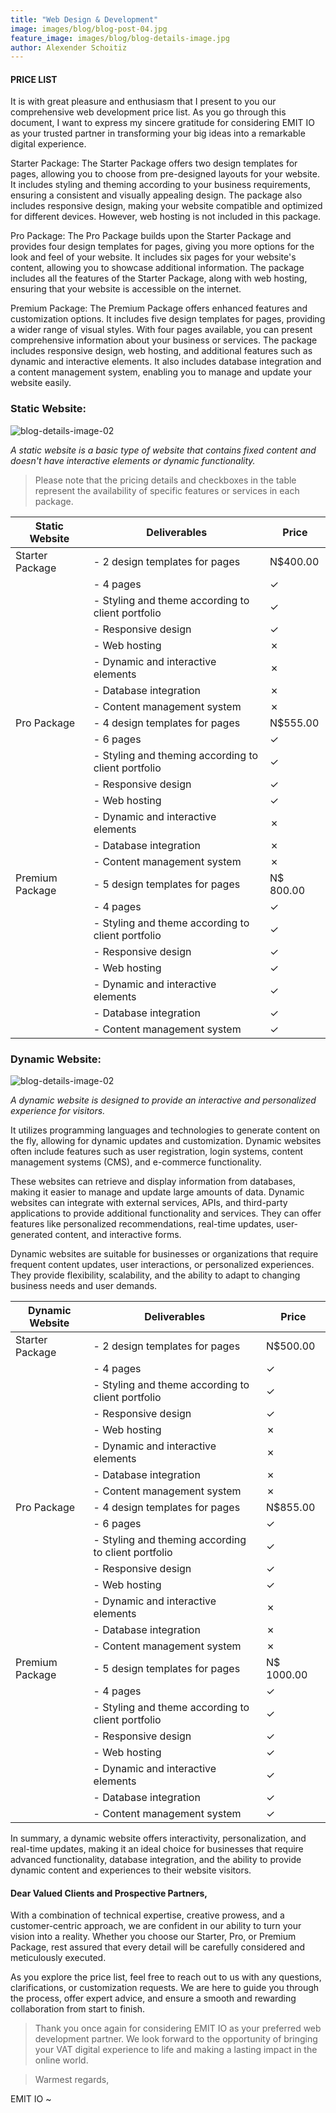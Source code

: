 ```yaml
---
title: "Web Design & Development"
image: images/blog/blog-post-04.jpg
feature_image: images/blog/blog-details-image.jpg
author: Alexender Schoitiz
---
```


#### PRICE LIST

It is with great pleasure and enthusiasm that I present to you our comprehensive web development price list. As you go through this document, I want to express my sincere gratitude for considering EMIT IO as your trusted partner in transforming your big ideas into a remarkable digital experience.

Starter Package: The Starter Package offers two design templates for pages, allowing you to choose from pre-designed layouts for your website. It includes styling and theming according to your business requirements, ensuring a consistent and visually appealing design. The package also includes responsive design, making your website compatible and optimized for different devices. However, web hosting is not included in this package.

Pro Package: The Pro Package builds upon the Starter Package and provides four design templates for pages, giving you more options for the look and feel of your website. It includes six pages for your website's content, allowing you to showcase additional information. The package includes all the features of the Starter Package, along with web hosting, ensuring that your website is accessible on the internet.

Premium Package: The Premium Package offers enhanced features and customization options. It includes five design templates for pages, providing a wider range of visual styles. With four pages available, you can present comprehensive information about your business or services. The package includes responsive design, web hosting, and additional features such as dynamic and interactive elements. It also includes database integration and a content management system, enabling you to manage and update your website easily.

### Static Website:

![blog-details<!--  -->-image-02](https://user-images.githubusercontent.com/16266381/71399826-2009b380-264f-11ea-9bc3-59d7fa9a9994.jpg)

_A static website is a basic type of website that contains fixed content and doesn't have interactive elements or dynamic functionality._

> Please note that the pricing details and checkboxes in the table represent the availability of specific features or services in each package.

| Static Website  | Deliverables                                        | Price     |
| --------------- | --------------------------------------------------- | --------- |
| Starter Package | - 2 design templates for pages                      | N$400.00  |
|                 | - 4 pages                                           | ✓         |
|                 | - Styling and theme according to client portfolio   | ✓         |
|                 | - Responsive design                                 | ✓         |
|                 | - Web hosting                                       | ✗         |
|                 | - Dynamic and interactive elements                  | ✗         |
|                 | - Database integration                              | ✗         |
|                 | - Content management system                         | ✗         |
| Pro Package     | - 4 design templates for pages                      | N$555.00  |
|                 | - 6 pages                                           | ✓         |
|                 | - Styling and theming according to client portfolio | ✓         |
|                 | - Responsive design                                 | ✓         |
|                 | - Web hosting                                       | ✓         |
|                 | - Dynamic and interactive elements                  | ✗         |
|                 | - Database integration                              | ✗         |
|                 | - Content management system                         | ✗         |
| Premium Package | - 5 design templates for pages                      | N$ 800.00 |
|                 | - 4 pages                                           | ✓         |
|                 | - Styling and theme according to client portfolio   | ✓         |
|                 | - Responsive design                                 | ✓         |
|                 | - Web hosting                                       | ✓         |
|                 | - Dynamic and interactive elements                  | ✓         |
|                 | - Database integration                              | ✓         |
|                 | - Content management system                         | ✓         |

### Dynamic Website:

![blog-details<!--  -->-image-02](https://user-images.githubusercontent.com/16266381/71399826-2009b380-264f-11ea-9bc3-59d7fa9a9994.jpg)

_A dynamic website is designed to provide an interactive and personalized experience for visitors._

It utilizes programming languages and technologies to generate content on the fly, allowing for dynamic updates and customization.
Dynamic websites often include features such as user registration, login systems, content management systems (CMS), and e-commerce functionality.

These websites can retrieve and display information from databases, making it easier to manage and update large amounts of data.
Dynamic websites can integrate with external services, APIs, and third-party applications to provide additional functionality and services.
They can offer features like personalized recommendations, real-time updates, user-generated content, and interactive forms.

Dynamic websites are suitable for businesses or organizations that require frequent content updates, user interactions, or personalized experiences.
They provide flexibility, scalability, and the ability to adapt to changing business needs and user demands.

| Dynamic Website | Deliverables                                        | Price      |
| --------------- | --------------------------------------------------- | ---------- |
| Starter Package | - 2 design templates for pages                      | N$500.00   |
|                 | - 4 pages                                           | ✓          |
|                 | - Styling and theme according to client portfolio   | ✓          |
|                 | - Responsive design                                 | ✓          |
|                 | - Web hosting                                       | ✗          |
|                 | - Dynamic and interactive elements                  | ✗          |
|                 | - Database integration                              | ✗          |
|                 | - Content management system                         | ✗          |
| Pro Package     | - 4 design templates for pages                      | N$855.00   |
|                 | - 6 pages                                           | ✓          |
|                 | - Styling and theming according to client portfolio | ✓          |
|                 | - Responsive design                                 | ✓          |
|                 | - Web hosting                                       | ✓          |
|                 | - Dynamic and interactive elements                  | ✗          |
|                 | - Database integration                              | ✗          |
|                 | - Content management system                         | ✗          |
| Premium Package | - 5 design templates for pages                      | N$ 1000.00 |
|                 | - 4 pages                                           | ✓          |
|                 | - Styling and theme according to client portfolio   | ✓          |
|                 | - Responsive design                                 | ✓          |
|                 | - Web hosting                                       | ✓          |
|                 | - Dynamic and interactive elements                  | ✓          |
|                 | - Database integration                              | ✓          |
|                 | - Content management system                         | ✓          |

In summary, a dynamic website offers interactivity, personalization, and real-time updates, making it an ideal choice for businesses that require advanced functionality, database integration, and the ability to provide dynamic content and experiences to their website visitors.

#### Dear Valued Clients and Prospective Partners,

With a combination of technical expertise, creative prowess, and a customer-centric approach, we are confident in our ability to turn your vision into a reality. Whether you choose our Starter, Pro, or Premium Package, rest assured that every detail will be carefully considered and meticulously executed.

As you explore the price list, feel free to reach out to us with any questions, clarifications, or customization requests. We are here to guide you through the process, offer expert advice, and ensure a smooth and rewarding collaboration from start to finish.

> Thank you once again for considering EMIT IO as your preferred web development partner. We look forward to the opportunity of bringing your VAT digital experience to life and making a lasting impact in the online world.

> Warmest regards,

EMIT IO ~
